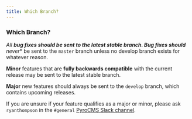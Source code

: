 ```yaml
---
title: Which Branch?  
---
```


### Which Branch?

*All **bug fixes should be sent to the latest stable branch. Bug fixes should** never** be sent to the `master` branch unless no develop branch exists for whatever reason.

**Minor** features that are **fully backwards compatible** with the current release may be sent to the latest stable branch.

**Major** new features should always be sent to the `develop` branch, which contains upcoming releases.

If you are unsure if your feature qualifies as a major or minor, please ask `ryanthompson` in the `#general` [PyroCMS Slack channel](https://pyrocms.slack.com/).
